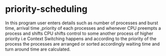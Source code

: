 # priority-scheduling
In this program user enters details such as number of processes and burst time, arrival time ,priority of each processes and whenever CPU preempts a process and shifts CPU shifts control to some another process of higher priority i.e Context Switching happens and according to the priority of the process the processes are arranged or sorted accordingly waiting time and turn around time are calculated.
